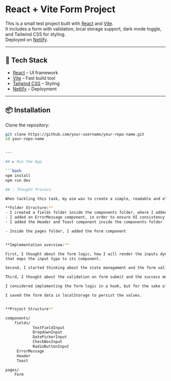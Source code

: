 # React + Vite Form Project

This is a small test project built with [React](https://react.dev/) and [Vite](https://vitejs.dev/).  
It includes a form with validation, local storage support, dark mode toggle, and Tailwind CSS for styling.  
Deployed on [Netlify](https://www.netlify.com/).

---

## 🚀 Tech Stack
- [React](https://react.dev/) – UI framework
- [Vite](https://vitejs.dev/) – Fast build tool
- [Tailwind CSS](https://tailwindcss.com/) – Styling
- [Netlify](https://www.netlify.com/) – Deployment

---

## 📦 Installation

Clone the repository:

```bash
git clone https://github.com/your-username/your-repo-name.git
cd your-repo-name


---

## ▶️ Run the App

```bash
npm install
npm run dev

## 💡 Thought Process

When tackling this task, my aim was to create a simple, readable and elegant project.

**Folder Structure:**
- I created a fields folder inside the components folder, where I added all inputs components. This way, these inputs will be reusable.
- I added an ErrorMessage component, in order to ensure UI consistency instead of adding the error message inside each input.
- I added the Header and Toast component inside the components folder

- Inside the pages folder, I added the Form component


**Implementation overview:**

First, I thought about the form logic, how I will render the inputs dynamically depending on the JSON, which is through a simple mapper
that maps the input type to its component.

Second, I started thinking about the state management and the form validation for each input on change. I defined the initial state of the form.

Third, I thought about the validation on form submit and the success message which will appear after submission.

I considered implementing the form logic in a hook, but for the sake of simplicity I decided against that.

I saved the form data in localStorage to persist the values.


**Project Structure**

components/
    fields/
            TextFieldInput
            DropdownInput
            DatePickerInput
            CheckBoxInput
            RadioButtonInput    
     ErrorMessage
     Header
     Toast

pages/
    Form     


